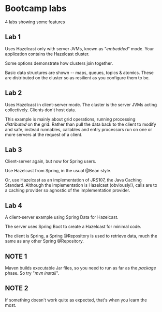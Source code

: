 # Bootcamp labs

4 labs showing some features

## Lab 1
Uses Hazelcast only with server JVMs, known as "_embedded_" mode. Your application contains the Hazelcast cluster.

Some options demonstrate how clusters join together.

Basic data structures are shown -- maps, queues, topics & atomics. These are distributed on the cluster so
as resilient as you configure them to be.

## Lab 2
Uses Hazelcast in client-server mode. The cluster is the server JVMs acting collectively. Clients don't host data.

This example is mainly about grid operations, running processing *distributed* on the grid. Rather than pull
the data back to the client to modify and safe, instead runnables, callables and entry processors run on
one or more servers at the request of a client.

## Lab 3
Client-server again, but now for Spring users.

Use Hazelcast from Spring, in the usual @Bean style.

Or, use Hazelcast as an implementation of JRS107, the Java Caching Standard. Although the implementation
is Hazelcast (obviously!), calls are to a caching provider so agnostic of the implementation provider.

## Lab 4
A client-server example using Spring Data for Hazelcast.

The server uses Spring Boot to create a Hazelcast for minimal code.

The client is Spring, a Spring @Repository is used to retrieve data, much the same as any other Spring @Repository.

## NOTE 1
Maven builds executable Jar files, so you need to run as far as the _package_ phase. So try "*mvn install*".

## NOTE 2
If something doesn't work quite as expected, that's when you learn the most.
